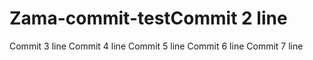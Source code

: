 # Zama-commit-testCommit 2 line
Commit 3 line
Commit 4 line
Commit 5 line
Commit 6 line
Commit 7 line
